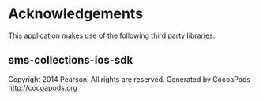 # Acknowledgements
This application makes use of the following third party libraries:

## sms-collections-ios-sdk

Copyright 2014 Pearson. All rights are reserved.
Generated by CocoaPods - http://cocoapods.org
